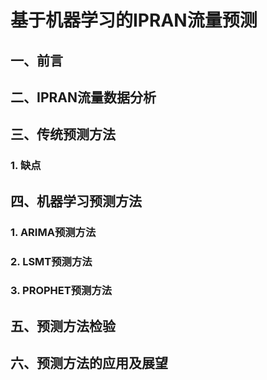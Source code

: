 # 基于机器学习的IPRAN流量预测

##  一、前言

## 二、IPRAN流量数据分析

## 三、传统预测方法

### 1. 缺点

## 四、机器学习预测方法

### 1. ARIMA预测方法

### 2. LSMT预测方法

### 3. PROPHET预测方法

## 五、预测方法检验

## 六、预测方法的应用及展望

